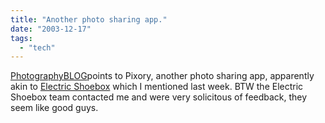 ```yaml
---
title: "Another photo sharing app."
date: "2003-12-17"
tags: 
  - "tech"
---
```


[PhotographyBLOG](http://www.photographyblog.com/weblog.php?id=P1389 "PhotographyBLOG -:- Home")points to Pixory, another photo sharing app, apparently akin to [Electric Shoebox](http://www.theludwigs.com/archives/001217.html) which I mentioned last week. BTW the Electric Shoebox team contacted me and were very solicitous of feedback, they seem like good guys.
